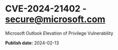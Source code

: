 # CVE-2024-21402 - secure@microsoft.com

Microsoft Outlook Elevation of Privilege Vulnerability

**Publish date:** 2024-02-13
